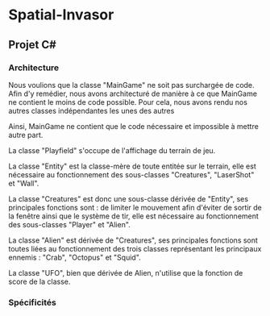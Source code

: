 # Spatial-Invasor
## Projet C#

### Architecture

Nous voulions que la classe "MainGame" ne soit pas surchargée de code.
Afin d'y remédier, nous avons architecturé de manière à ce que MainGame ne contient le moins de code possible.
Pour cela, nous avons rendu nos autres classes indépendantes les unes des autres

Ainsi, MainGame ne contient que le code nécessaire et impossible à mettre autre part.

La classe "Playfield" s'occupe de l'affichage du terrain de jeu.

La classe "Entity" est la classe-mère de toute entitée sur le terrain, elle est nécessaire au fonctionnement des sous-classes "Creatures", "LaserShot" et "Wall".

La classe "Creatures" est donc une sous-classe dérivée de "Entity", ses principales fonctions sont : de limiter le mouvement afin d'éviter de sortir de la fenêtre ainsi que le système de tir, elle est nécessaire au fonctionnement des sous-classes "Player" et "Alien".

La classe "Alien" est dérivée de "Creatures", ses principales fonctions sont toutes liées au fonctionnement des trois classes représentant les principaux ennemis : "Crab", "Octopus" et "Squid".

La classe "UFO", bien que dérivée de Alien, n'utilise que la fonction de score de la classe.

### Spécificités

